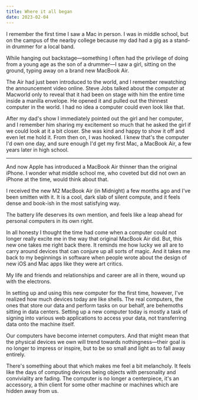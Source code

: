 ```yaml
---
title: Where it all began
date: 2023-02-04
---
```


I remember the first time I saw a Mac in person. I was in middle school, but on the campus of the nearby college because my dad had a gig as a stand-in drummer for a local band.

While hanging out backstage—something I often had the privilege of doing from a young age as the son of a drummer—I saw a girl, sitting on the ground, typing away on a brand new MacBook Air.

The Air had just been introduced to the world, and I remember rewatching the announcement video online. Steve Jobs talked about the computer at Macworld only to reveal that it had been on stage with him the entire time inside a manilla envelope. He opened it and pulled out the thinnest computer in the world. I had no idea a computer could even look like that.

After my dad's show I immediately pointed out the girl and her computer, and I remember him sharing my excitement so much that he asked the girl if we could look at it a bit closer. She was kind and happy to show it off and even let me hold it. From then on, I was hooked. I knew that's the computer I'd own one day, and sure enough I'd get my first Mac, a MacBook Air, a few years later in high school.

<hr class='break' />

And now Apple has introduced a MacBook Air thinner than the original iPhone. I wonder what middle school me, who coveted but did not own an iPhone at the time, would think about that.

I received the new M2 MacBook Air (in Midnight) a few months ago and I've been smitten with it. It is a cool, dark slab of silent compute, and it feels dense and book-ish in the most satisfying way.

The battery life deserves its own mention, and feels like a leap ahead for personal computers in its own right.

In all honesty I thought the time had come when a computer could not longer really excite me in the way that original MacBook Air did. But, this new one takes me right back there. It reminds me how lucky we all are to carry around devices that can conjure up all sorts of magic. And it takes me back to my beginnings in software when people wrote about the design of new iOS and Mac apps like they were art critics.

My life and friends and relationships and career are all in there, wound up with the electrons.

In setting up and using this new computer for the first time, however, I've realized how much devices today are like shells. The real computers, the ones that store our data and perform tasks on our behalf, are behemoths sitting in data centers. Setting up a new computer today is mostly a task of signing into various web applications to access your data, not transferring data onto the machine itself.

Our computers have become internet computers. And that might mean that the physical devices we own will trend towards nothingness—their goal is no longer to impress or inspire, but to be so small and light as to fall away entirely.

There's something about that which makes me feel a bit melancholy. It feels like the days of computing devices being objects with personality and conviviality are fading. The computer is no longer a centerpiece, it's an accessory, a thin client for some other machine or machines which are hidden away from us.
